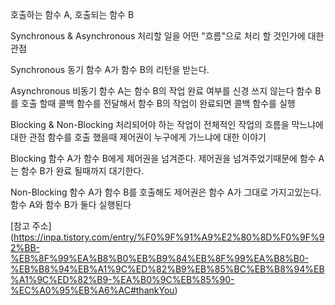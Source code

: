 호출하는 함수 A, 호출되는 함수 B


Synchronous & Asynchronous 
처리할 일을 어떤 "흐름"으로 처리 할 것인가에 대한 관점

  Synchronous 동기
  함수 A가 함수 B의 리턴을 받는다.

  Asynchronous 비동기
  함수 A는 함수 B의 작업 완료 여부를 신경 쓰지 않는다
  함수 B를 호출 할때 콜백 함수를 전달해서 함수 B의 작업이 완료되면 콜백 함수를 실행 
  


Blocking & Non-Blocking 
처리되어야 하는 작업이 전체적인 작업의 흐름을 막느냐에 대한 관점
함수를 호출 했을때 제어권이 누구에게 가느냐에 대한 이야기

  Blocking
  함수 A가 함수 B에게 제어권을 넘겨준다.
  제어권을 넘겨주었기때문에 함수 A는 함수 B가 완료 될때까지 대기한다.

  Non-Blocking
  함수 A가 함수 B를 호출해도 제어권은 함수 A가 그대로 가지고있는다.
  함수 A와 함수 B가 둘다 실행된다
  
  [참고 주소] (https://inpa.tistory.com/entry/%F0%9F%91%A9%E2%80%8D%F0%9F%92%BB-%EB%8F%99%EA%B8%B0%EB%B9%84%EB%8F%99%EA%B8%B0-%EB%B8%94%EB%A1%9C%ED%82%B9%EB%85%BC%EB%B8%94%EB%A1%9C%ED%82%B9-%EA%B0%9C%EB%85%90-%EC%A0%95%EB%A6%AC#thankYou)
